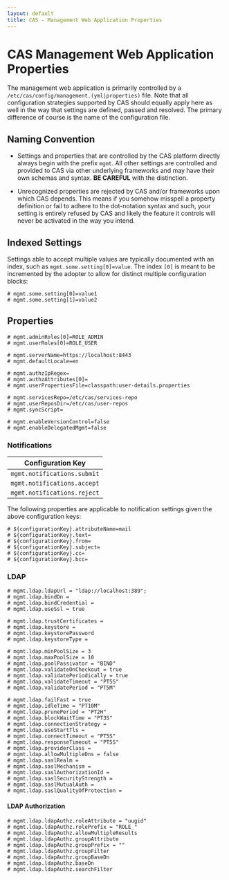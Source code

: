 ```yaml
---
layout: default
title: CAS - Management Web Application Properties
---
```


# CAS Management Web Application Properties

The management web application is primarily controlled by a `/etc/cas/config/management.(yml|properties)` file. 
Note that all configuration strategies supported by CAS should equally apply here as well in the way that settings are defined, passed and resolved. 
The primary difference of course is the name of the configuration file.

## Naming Convention

- Settings and properties that are controlled by the CAS platform directly always begin with the prefix `mgmt`. All other settings are controlled 
and provided to CAS via other underlying frameworks and may have their own schemas and syntax. **BE CAREFUL** with the distinction.

- Unrecognized properties are rejected by CAS and/or frameworks upon which CAS depends. 
This means if you somehow misspell a property definition or fail to adhere to the dot-notation syntax and such, your setting 
is entirely refused by CAS and likely the feature it controls will never be activated in the way you intend.

## Indexed Settings

Settings able to accept multiple values are typically documented with an index, such as `mgmt.some.setting[0]=value`.
The index `[0]` is meant to be incremented by the adopter to allow for distinct multiple configuration blocks:

```properties
# mgmt.some.setting[0]=value1
# mgmt.some.setting[1]=value2
```

## Properties

```properties
# mgmt.adminRoles[0]=ROLE_ADMIN
# mgmt.userRoles[0]=ROLE_USER

# mgmt.serverName=https://localhost:8443
# mgmt.defaultLocale=en

# mgmt.authzIpRegex=
# mgmt.authzAttributes[0]=
# mgmt.userPropertiesFile=classpath:user-details.properties

# mgmt.servicesRepo=/etc/cas/services-repo
# mgmt.userReposDir=/etc/cas/user-repos
# mgmt.syncScript=

# mgmt.enableVersionControl=false
# mgmt.enableDelegatedMgmt=false
```

### Notifications

| Configuration Key        
|-----------------------------------
| `mgmt.notifications.submit`
| `mgmt.notifications.accept`
| `mgmt.notifications.reject`

The following properties are applicable to notification settings given the above configuration keys:

```properties
# ${configurationKey}.attributeName=mail
# ${configurationKey}.text=
# ${configurationKey}.from=
# ${configurationKey}.subject=
# ${configurationKey}.cc=
# ${configurationKey}.bcc=
```

### LDAP

```properties
# mgmt.ldap.ldapUrl = "ldap://localhost:389";
# mgmt.ldap.bindDn =
# mgmt.ldap.bindCredential =
# mgmt.ldap.useSsl = true

# mgmt.ldap.trustCertificates =
# mgmt.ldap.keystore = 
# mgmt.ldap.keystorePassword
# mgmt.ldap.keystoreType = 

# mgmt.ldap.minPoolSize = 3
# mgmt.ldap.maxPoolSize = 10
# mgmt.ldap.poolPassivator = "BIND"
# mgmt.ldap.validateOnCheckout = true
# mgmt.ldap.validatePeriodically = true 
# mgmt.ldap.validateTimeout = "PT5S"
# mgmt.ldap.validatePeriod = "PT5M" 

# mgmt.ldap.failFast = true
# mgmt.ldap.idleTime = "PT10M"
# mgmt.ldap.prunePeriod = "PT2H"
# mgmt.ldap.blockWaitTime = "PT3S"
# mgmt.ldap.connectionStrategy =
# mgmt.ldap.useStartTls = 
# mgmt.ldap.connectTimeout = "PT5S"
# mgmt.ldap.responseTimeout = "PT5S"
# mgmt.ldap.providerClass = 
# mgmt.ldap.allowMultipleDns = false
# mgmt.ldap.saslRealm = 
# mgmt.ldap.saslMechanism = 
# mgmt.ldap.saslAuthorizationId = 
# mgmt.ldap.saslSecurityStrength = 
# mgmt.ldap.saslMutualAuth = 
# mgmt.ldap.saslQualityOfProtection = 

```
#### LDAP Authorization

```properties
# mgmt.ldap.ldapAuthz.roleAttribute = "uugid"
# mgmt.ldap.ldapAuthz.rolePrefix = "ROLE_"
# mgmt.ldap.ldapAuthz.allowMultipleResults
# mgmt.ldap.ldapAuthz.groupAttribute
# mgmt.ldap.ldapAuthz.groupPrefix = ""
# mgmt.ldap.ldapAuthz.groupFilter
# mgmt.ldap.ldapAuthz.groupBaseDn
# mgmt.ldap.ldapAuthz.baseDn
# mgmt.ldap.ldapAuthz.searchFilter
```
